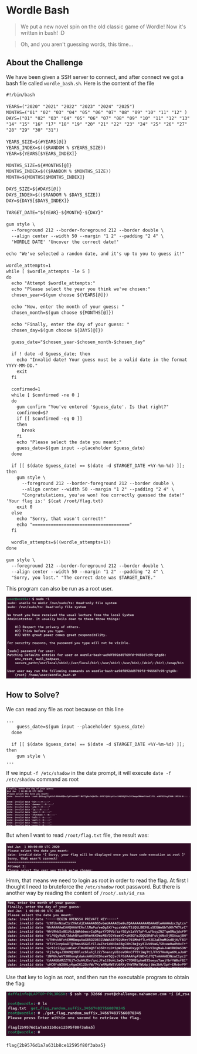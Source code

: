 # Wordle Bash
> We put a new novel spin on the old classic game of Wordle! Now it's written in bash! :D

> Oh, and you aren't guessing words, this time...

## About the Challenge
We have been given a SSH server to connect, and after connect we got a bash file called `wordle_bash.sh`. Here is the content of the file

```shell
#!/bin/bash

YEARS=("2020" "2021" "2022" "2023" "2024" "2025")
MONTHS=("01" "02" "03" "04" "05" "06" "07" "08" "09" "10" "11" "12" )
DAYS=("01" "02" "03" "04" "05" "06" "07" "08" "09" "10" "11" "12" "13" "14" "15" "16" "17" "18" "19" "20" "21" "22" "23" "24" "25" "26" "27" "28" "29" "30" "31")

YEARS_SIZE=${#YEARS[@]}
YEARS_INDEX=$(($RANDOM % $YEARS_SIZE))
YEAR=${YEARS[$YEARS_INDEX]}

MONTHS_SIZE=${#MONTHS[@]}
MONTHS_INDEX=$(($RANDOM % $MONTHS_SIZE))
MONTH=${MONTHS[$MONTHS_INDEX]}

DAYS_SIZE=${#DAYS[@]}
DAYS_INDEX=$(($RANDOM % $DAYS_SIZE))
DAY=${DAYS[$DAYS_INDEX]}

TARGET_DATE="${YEAR}-${MONTH}-${DAY}"

gum style \
  --foreground 212 --border-foreground 212 --border double \
  --align center --width 50 --margin "1 2" --padding "2 4" \
  'WORDLE DATE' 'Uncover the correct date!'

echo "We've selected a random date, and it's up to you to guess it!"

wordle_attempts=1
while [ $wordle_attempts -le 5 ]
do
  echo "Attempt $wordle_attempts:"
  echo "Please select the year you think we've chosen:"
  chosen_year=$(gum choose ${YEARS[@]})

  echo "Now, enter the month of your guess: "
  chosen_month=$(gum choose ${MONTHS[@]})

  echo "Finally, enter the day of your guess: "
  chosen_day=$(gum choose ${DAYS[@]})

  guess_date="$chosen_year-$chosen_month-$chosen_day"

  if ! date -d $guess_date; then
    echo "Invalid date! Your guess must be a valid date in the format YYYY-MM-DD."
    exit
  fi

  confirmed=1
  while [ $confirmed -ne 0 ]
  do
    gum confirm "You've entered '$guess_date'. Is that right?"
    confirmed=$?
    if [[ $confirmed -eq 0 ]]
    then
      break
    fi
    echo "Please select the date you meant:"
    guess_date=$(gum input --placeholder $guess_date)
  done

  if [[ $(date $guess_date) == $(date -d $TARGET_DATE +%Y-%m-%d) ]]; then
    gum style \
      --foreground 212 --border-foreground 212 --border double \
      --align center --width 50 --margin "1 2" --padding "2 4" \
      "Congratulations, you've won! You correctly guessed the date!" 'Your flag is:' $(cat /root/flag.txt)
    exit 0
  else
    echo "Sorry, that wasn't correct!"
    echo "====================================="
  fi

  wordle_attempts=$((wordle_attempts+1))
done

gum style \
  --foreground 212 --border-foreground 212 --border double \
  --align center --width 50 --margin "1 2" --padding "2 4" \
  "Sorry, you lost." "The correct date was $TARGET_DATE."
```

This program can also be run as a root user.

![sudo](images/sudo.png)

## How to Solve?
We can read any file as root because on this line

```shell
...
    guess_date=$(gum input --placeholder $guess_date)
  done

  if [[ $(date $guess_date) == $(date -d $TARGET_DATE +%Y-%m-%d) ]]; then
    gum style \
...
```

If we input `-f /etc/shadow` in the date prompt, it will execute `date -f /etc/shadow` command as root

![shadow](images/shadow.png)

But when I want to read `/root/flag.txt` file, the result was:

![read-flag](images/read-flag.png)

Hmm, that means we need to login as root in order to read the flag. At first I thought I need to bruteforce the `/etc/shadow` root password. But there is another way by reading the content of `/root/.ssh/id_rsa`

![ssh](images/ssh.png)

Use that key to login as root, and then run the executable program to obtain the flag

![flag](images/flag.png)

```
flag{2b9576d1a7a631b8ce12595f80f3aba5}
```